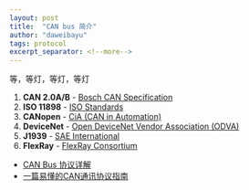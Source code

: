 ```yaml
---
layout: post
title:  "CAN bus 简介"
author: "daweibayu"
tags: protocol
excerpt_separator: <!--more-->
---
```


 <!--more-->

等，等灯，等灯，等灯

1. **CAN 2.0A/B** - [Bosch CAN Specification](https://nxp.com/docs/en/reference-manual/BCANPSV2.pdf)
2. **ISO 11898** - [ISO Standards](https://www.iso.org/standard/72040.html)
3. **CANopen** - [CiA (CAN in Automation)](https://www.can-cia.org/)
4. **DeviceNet** - [Open DeviceNet Vendor Association (ODVA)](https://www.odva.org/)
5. **J1939** - [SAE International](https://www.sae.org/)
6. **FlexRay** - [FlexRay Consortium](http://www.flexray.com/)




 * [CAN Bus 协议详解](https://juejin.cn/post/7369470562144305162?searchId=2024092610101490CCD6B500AD50EF9A11)  
 * [一篇易懂的CAN通讯协议指南](http://www.uml.org.cn/car/202403264.asp)